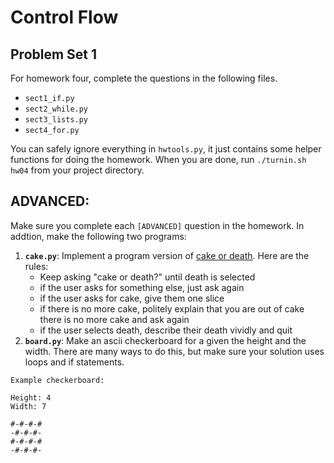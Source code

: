 Control Flow
=============================
Problem Set 1
-----------------------------

For homework four, complete the questions in the following files.

 * `sect1_if.py`
 * `sect2_while.py`
 * `sect3_lists.py`
 * `sect4_for.py`

You can safely ignore everything in `hwtools.py`, it just contains some helper functions for doing the homework.  When you are done, run `./turnin.sh hw04` from your project directory.



ADVANCED:
-----------------------------
Make sure you complete each `[ADVANCED]` question in the homework.  In addtion, make the following two programs:

1. **`cake.py`**:  Implement a program version of [cake or death](http://youtu.be/BNjcuZ-LiSY).  Here are the rules:
    * Keep asking "cake or death?" until death is selected
    * if the user asks for something else, just ask again
    * if the user asks for cake, give them one slice
    * if there is no more cake, politely explain that you are out of cake
      there is no more cake and ask again
    * if the user selects death, describe their death vividly and quit
2. **`board.py`**:  Make an ascii checkerboard for a given the height and the width.  There are many ways to do this, but make sure your solution uses loops and if statements.

```
Example checkerboard:

Height: 4
Width: 7

#-#-#-#
-#-#-#-
#-#-#-#
-#-#-#-
```
